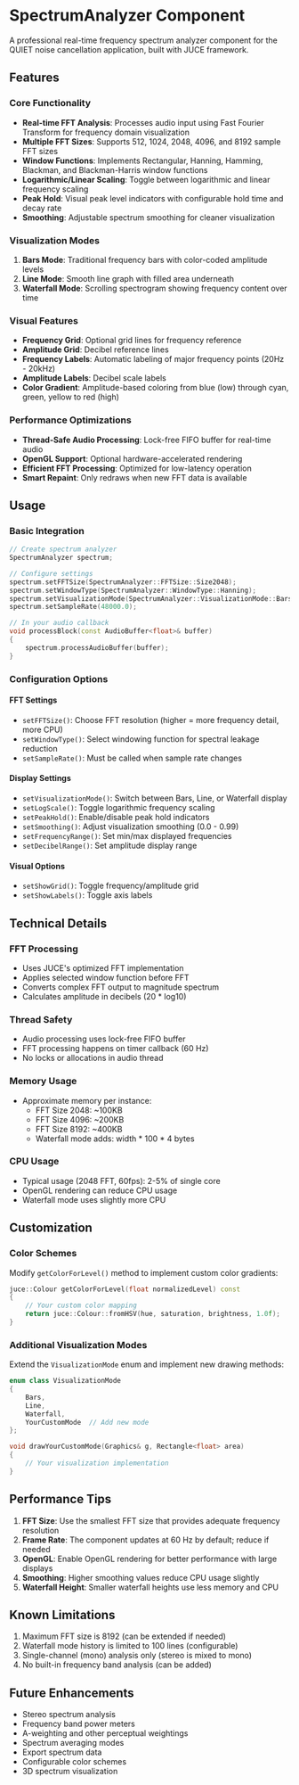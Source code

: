 # SpectrumAnalyzer Component

A professional real-time frequency spectrum analyzer component for the QUIET noise cancellation application, built with JUCE framework.

## Features

### Core Functionality
- **Real-time FFT Analysis**: Processes audio input using Fast Fourier Transform for frequency domain visualization
- **Multiple FFT Sizes**: Supports 512, 1024, 2048, 4096, and 8192 sample FFT sizes
- **Window Functions**: Implements Rectangular, Hanning, Hamming, Blackman, and Blackman-Harris window functions
- **Logarithmic/Linear Scaling**: Toggle between logarithmic and linear frequency scaling
- **Peak Hold**: Visual peak level indicators with configurable hold time and decay rate
- **Smoothing**: Adjustable spectrum smoothing for cleaner visualization

### Visualization Modes
1. **Bars Mode**: Traditional frequency bars with color-coded amplitude levels
2. **Line Mode**: Smooth line graph with filled area underneath
3. **Waterfall Mode**: Scrolling spectrogram showing frequency content over time

### Visual Features
- **Frequency Grid**: Optional grid lines for frequency reference
- **Amplitude Grid**: Decibel reference lines
- **Frequency Labels**: Automatic labeling of major frequency points (20Hz - 20kHz)
- **Amplitude Labels**: Decibel scale labels
- **Color Gradient**: Amplitude-based coloring from blue (low) through cyan, green, yellow to red (high)

### Performance Optimizations
- **Thread-Safe Audio Processing**: Lock-free FIFO buffer for real-time audio
- **OpenGL Support**: Optional hardware-accelerated rendering
- **Efficient FFT Processing**: Optimized for low-latency operation
- **Smart Repaint**: Only redraws when new FFT data is available

## Usage

### Basic Integration

```cpp
// Create spectrum analyzer
SpectrumAnalyzer spectrum;

// Configure settings
spectrum.setFFTSize(SpectrumAnalyzer::FFTSize::Size2048);
spectrum.setWindowType(SpectrumAnalyzer::WindowType::Hanning);
spectrum.setVisualizationMode(SpectrumAnalyzer::VisualizationMode::Bars);
spectrum.setSampleRate(48000.0);

// In your audio callback
void processBlock(const AudioBuffer<float>& buffer)
{
    spectrum.processAudioBuffer(buffer);
}
```

### Configuration Options

#### FFT Settings
- `setFFTSize()`: Choose FFT resolution (higher = more frequency detail, more CPU)
- `setWindowType()`: Select windowing function for spectral leakage reduction
- `setSampleRate()`: Must be called when sample rate changes

#### Display Settings
- `setVisualizationMode()`: Switch between Bars, Line, or Waterfall display
- `setLogScale()`: Toggle logarithmic frequency scaling
- `setPeakHold()`: Enable/disable peak hold indicators
- `setSmoothing()`: Adjust visualization smoothing (0.0 - 0.99)
- `setFrequencyRange()`: Set min/max displayed frequencies
- `setDecibelRange()`: Set amplitude display range

#### Visual Options
- `setShowGrid()`: Toggle frequency/amplitude grid
- `setShowLabels()`: Toggle axis labels

## Technical Details

### FFT Processing
- Uses JUCE's optimized FFT implementation
- Applies selected window function before FFT
- Converts complex FFT output to magnitude spectrum
- Calculates amplitude in decibels (20 * log10)

### Thread Safety
- Audio processing uses lock-free FIFO buffer
- FFT processing happens on timer callback (60 Hz)
- No locks or allocations in audio thread

### Memory Usage
- Approximate memory per instance:
  - FFT Size 2048: ~100KB
  - FFT Size 4096: ~200KB
  - FFT Size 8192: ~400KB
  - Waterfall mode adds: width * 100 * 4 bytes

### CPU Usage
- Typical usage (2048 FFT, 60fps): 2-5% of single core
- OpenGL rendering can reduce CPU usage
- Waterfall mode uses slightly more CPU

## Customization

### Color Schemes
Modify `getColorForLevel()` method to implement custom color gradients:

```cpp
juce::Colour getColorForLevel(float normalizedLevel) const
{
    // Your custom color mapping
    return juce::Colour::fromHSV(hue, saturation, brightness, 1.0f);
}
```

### Additional Visualization Modes
Extend the `VisualizationMode` enum and implement new drawing methods:

```cpp
enum class VisualizationMode
{
    Bars,
    Line,
    Waterfall,
    YourCustomMode  // Add new mode
};

void drawYourCustomMode(Graphics& g, Rectangle<float> area)
{
    // Your visualization implementation
}
```

## Performance Tips

1. **FFT Size**: Use the smallest FFT size that provides adequate frequency resolution
2. **Frame Rate**: The component updates at 60 Hz by default; reduce if needed
3. **OpenGL**: Enable OpenGL rendering for better performance with large displays
4. **Smoothing**: Higher smoothing values reduce CPU usage slightly
5. **Waterfall Height**: Smaller waterfall heights use less memory and CPU

## Known Limitations

1. Maximum FFT size is 8192 (can be extended if needed)
2. Waterfall mode history is limited to 100 lines (configurable)
3. Single-channel (mono) analysis only (stereo is mixed to mono)
4. No built-in frequency band analysis (can be added)

## Future Enhancements

- Stereo spectrum analysis
- Frequency band power meters
- A-weighting and other perceptual weightings
- Spectrum averaging modes
- Export spectrum data
- Configurable color schemes
- 3D spectrum visualization